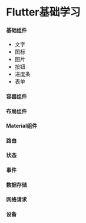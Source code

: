 # Flutter基础学习

#### 基础组件

- 文字
- 图标
- 图片
- 按钮
- 进度条
- 表单

#### 容器组件

#### 布局组件

#### Material组件

#### 路由

#### 状态

#### 事件

#### 数据存储

#### 网络请求

#### 设备

#### 